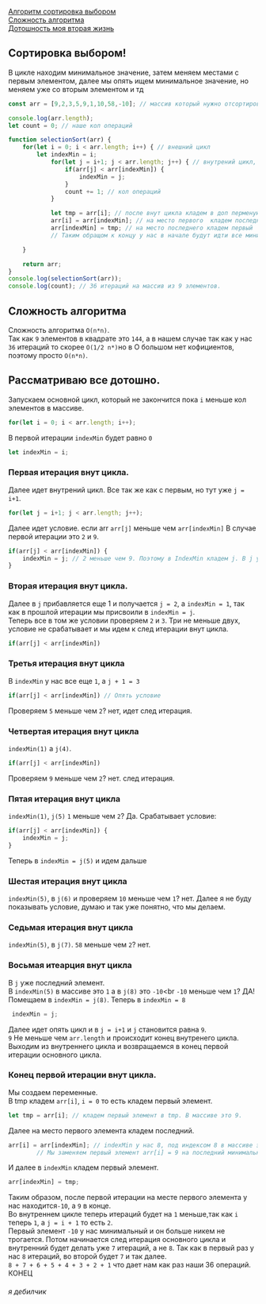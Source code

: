 [Алгоритм сортировка выбором](#сортировка-выбором)<br>
[Сложность алгоритма](#сложность-алгоритма)<br>
[Дотошность моя вторая жизнь](#рассматриваю-все-дотошно)<br>

## Сортировка выбором!
В цикле находим минимальное значение, затем меняем местами с первым элементом,
далее мы опять ищем минимальное значение, но меняем уже со вторым элементом и тд

```javaScript
const arr = [9,2,3,5,9,1,10,58,-10]; // массив который нужно отсортировать.

console.log(arr.length);
let count = 0; // наше кол операций

function selectionSort(arr) {
    for(let i = 0; i < arr.length; i++) { // внешний цикл
        let indexMin = i;
            for(let j = i+1; j < arr.length; j++) { // внутрений цикл, который  каждую итерацию внешнего цикла будет проходить все элементы в массиве
                if(arr[j] < arr[indexMin]) {
                    indexMin = j;
                }
                count += 1; // кол операций
            }

            let tmp = arr[i]; // после внут цикла кладем в доп перменую первый элемент
            arr[i] = arr[indexMin]; // на место первого  кладем последний минимальный который нашли в итерациях внут цикла
            arr[indexMin] = tmp; // на место последнего кладем первый
            // Таким обращом к концу у нас в начале будут идти все минимальные по возвышению.

    }

    return arr;
}
console.log(selectionSort(arr));
console.log(count); // 36 итераций на массив из 9 элементов.
```
## Сложность алгоритма
Сложность алгоритма `O(n*n)`. <br> Так как `9` элементов в квадрате это `144`, а в нашем случае так как у нас `36` итераций то скорее `O(1/2 n*)`но в O большом нет кофициентов, поэтому просто `O(n*n)`. 

## Рассматриваю все дотошно.

Запускаем основной цикл, который не закончится пока `i` меньше кол элементов в массиве.

```javaScript
for(let i = 0; i < arr.length; i++);
```
В первой итерации `indexMin` будет равно `0`
```javaScript
let indexMin = i;
```
### Первая итерация внут цикла.
Далее идет внутрений цикл. Все так же как с первым, но тут уже `j = i+1`.
```javaScript
for(let j = i+1; j < arr.length; j++);
```
Далее идет условие. если arr `arr[j]` меньше чем `arr[indexMin]` В случае первой итерации это `2` и `9`.
```javaScript
if(arr[j] < arr[indexMin]) {
    indexMin = j; // 2 меньше чем 9. Поэтому в IndexMin кладем j. В j у нас сейчас 1.
}
```
### Вторая итерация внут цикла.
Далее в `j` прибавляется еще 1 и получается `j = 2`, а `indexMin = 1`, так как в прошлой итерации мы присвоили в `indexMin = j`.<br>
Теперь все в том же условии проверяем `2` и `3`. Три не меньше двух, условие не срабатывает и мы идем к след итерации внут цикла.
```javaScript
if(arr[j] < arr[indexMin])
```
### Третья итерация внут цикла
В `indexMin` у нас все еще `1`, а `j + 1 = 3`
```javaScript
if(arr[j] < arr[indexMin]) // Опять условие
```
Проверяем `5` меньше чем `2`? нет, идет след итерация.
### Четвертая итерация внут цикла
`indexMin(1)` а `j(4)`.

```javaScript
if(arr[j] < arr[indexMin])
```
Проверяем `9` меньше чем `2`? нет. след итерация.
### Пятая итерация внут цикла
`indexMin(1)`, `j(5)`
`1` меньше чем `2`? Да. Срабатывает условие:
```javaScript
if(arr[j] < arr[indexMin]) {
    indexMin = j;
}
```
Теперь в `indexMin = j(5)` и идем дальше
### Шестая итерация внут цикла
`indexMin(5)`, в `j(6)` и проверяем `10` меньше чем `1`? нет. Далее я не буду показывать условие, думаю и так уже понятно, что мы делаем.

### Седьмая итерация внут цикла

`indexMin(5)`, в `j(7)`. `58` меньше чем `2`? нет.

### Восьмая итеарция внут цикла

В `j` уже последний элемент.<br>
В `indexMin(5)` в массиве это `1` а в `j(8)` это `-10`<br
`-10` меньше чем `1`? ДА!<br>
Помещаем в `indexMin = j(8)`. Теперь в `indexMin = 8`
```javaScript
 indexMin = j;
```
Далее идет опять цикл и в `j = i+1` и `j` становится равна `9`.<br>
`9` Не меньше чем `arr.length` и происходит конец внутренего цикла.
Выходим из внутреннего цикла и возвращаемся в конец первой итерации основного цикла.
### Конец первой итерации внут цикла.
Мы создаем переменные.<br>
В tmp кладем `arr[i]`, `i = 0` то есть кладем первый элемент.

```javaScript
let tmp = arr[i]; // кладем первый элемент в tmp. В массиве это 9.
```

Далее на место первого элемента кладем последний.

```javaScript
arr[i] = arr[indexMin]; // indexMin у нас 8, под индексом 8 в массиве это -10.
        // Мы заменяем первый элемент arr[i] = 9 на последний минимальный arr[indexMin] = -10.
```

И далее в `indexMin` кладем первый элемент.

```javaScript
arr[indexMin] = tmp;
```

Таким образом, после первой итерации на месте первого элемента у нас находится`-10`, а `9` в конце.<br>
Во внутреннем цикле теперь итераций будет на `1` меньше,так как `i` теперь `1`, а `j = i + 1` то есть `2`.<br>
Первый элемент `-10` у нас минимальный и он больше никем не трогается.
Потом начинается след итерация основного цикла и внутренний будет делать уже `7` итераций, а не `8`. Так как в первый раз у нас `8` итераций, во второй будет `7` и так далее. <br>`8 + 7 + 6 + 5 + 4 + 3 + 2 + 1` что дает нам как раз наши 36 операций.
<br>КОНЕЦ
###### я дебилчик

